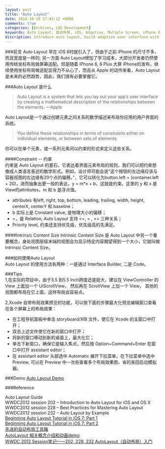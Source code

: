 ```yaml
---
layout: post
title: "Auto Layout"
date: 2014-10-19 17:43:12 +0800
comments: true
categories: [Archives, iOS Development]
keywords: Auto Layout, 自动布局, iOS, Adaptive, Mutiple Screen, iPhone 6, iPhone 6 Plus
discription: Introduce auto layout, build adaptive user interface with auto layout 
---
```


###前言 
Auto Layout 早在 iOS 6时就引入了，但由于之前 iPhone 的尺寸不多，而且宽度是一样的; 另一方面 Auto Layout增加了学习成本，大部分开发者仍然使用传统坐标布局做屏幕适配。但是随着 iPhone 6, 6 Plus 大屏 iPhone的发布，继续使用坐标布局做适配显得力不从心了，而且从 Apple 的动作来看，Auto Layout是未来的必然趋势，因此，我们很有必要掌握它。  

###Auto Layout 是什么   
> Auto Layout is a system that lets you lay out your app’s user interface by creating a mathematical description of the relationships between the elements. —Apple  

Auto Layout是一个通过创建元素之间关系的数学描述来布局你应用的用户界面的系统。

> You define these relationships in terms of constraints either on individual elements, or between sets of elements.  

你可以在单个元素，或一系列元素间以约束的形式来定义这些关系。

<!-- more -->

####Constraint -- 约束  
  约束是 Auto Layout 的基石，它表达着界面元素布局的规则。我们可以把约束想像成人类语言表述的数学形式。例如，设计师可能会说“这个按钮的左边缘应该与容器视图的左边缘有20个点的偏移。”，它可以转化为button.left = (container.left + 20)，进而抽象出更一般的表达，y = m*x + b，这就是约束。这里的 y 和 x 是View的attributes，m 和 b 是浮点值。  

  * attributes 有left, right, top, bottom, leading, trailing, width, height, centerX, centerY 和 baseline；   
  * b 实际上是 Constant value, 是物理大小的偏移；  
  * =，是 Relation, Auto Layout 支持 <=, = , >= 三种关系；  
  * Priority level, 约束还支持优先级，优先级高的先满足。  

####Intrinsic Content Size
  Intrinsic Content Size 是 Auto Layout 中另一个重要概念，身处视图层级末端的视图会为显示特定内容期望得到一个大小，它就叫做Intrinsic Content Size。

###如何使用Auto Layout   
  Auto Layout 的使用方法有两种：一是通过 Interface Builder, 二是 Code。

###Tips  
1,在实际的项目中，由于3.5 到5.5 Inch跨度还是挺大，建议在 ViewController 的 View 上面加一个 UIScrollView， 然后再在 ScrollView 上加一个 View， 其他的视图都布局在它上面，这样布局会容易点。    

2,Xcode 自带布局效果预览的功能，可以按下面的步骤最大化预览编辑窗口查看在各个屏幕上的布局效果： 

  * 在工程导航面板中单击 storyboard/XIB 文件，使它在 Xcode 的主窗口中打开；  
  * 双击上述文件使它在新的窗口中打开；   
  * 将新的窗口移动到新的桌面上，最大化它；   
  * 单击下新窗口，确保它是输入焦点，然后按 Option+Command+Enter 在窗口中打开 assistant editor；    
  * 在 assistant editor 头部选中 Automatic 展开下拉菜单，在下拉菜单中选中 Preview, 可以在 Preview 中一次些查看多个布局效果图，省的来回启动模拟器。  

###Demo
[Auto Layout Demo](https://github.com/DamianSheldon/AutoLayout)

###Reference  

Auto Layout Guide  
WWDC2012 session 202 – Introduction to Auto Layout for iOS and OS X  
WWDC2012 session 228 – Best Practices for Mastering Auto Layout  
WWDC2012 session 232 – Auto Layout by Example  
[Beginning Auto Layout Tutorial in iOS 7: Part 1](http://www.raywenderlich.com/50317/beginning-auto-layout-tutorial-in-ios-7-part-1)   
[Beginning Auto Layout Tutorial in iOS 7: Part 2](http://www.raywenderlich.com/50319/beginning-auto-layout-tutorial-in-ios-7-part-2)    
[先进的自动布局工具箱](http://objccn.io/issue-3-5/)    
[AutoLayout 相关概念介绍和动画demo](http://studentdeng.github.io/blog/2014/06/13/auto-layout/)    
[WWDC 2012 Session笔记——202, 228, 232 AutoLayout（自动布局）入门](http://www.onevcat.com/2012/09/autoayout/)  
